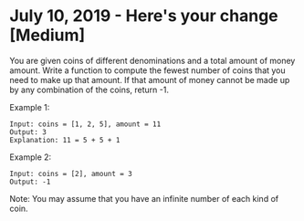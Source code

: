 # July 10, 2019 - Here's your change [Medium]

You are given coins of different denominations and a total amount of money 
amount. Write a function to compute the fewest number of coins that you need to 
make up that amount. If that amount of money cannot be made up by any 
combination of the coins, return -1.

Example 1:
```
Input: coins = [1, 2, 5], amount = 11
Output: 3 
Explanation: 11 = 5 + 5 + 1
```

Example 2:
```
Input: coins = [2], amount = 3
Output: -1
```

Note:
You may assume that you have an infinite number of each kind of coin.
